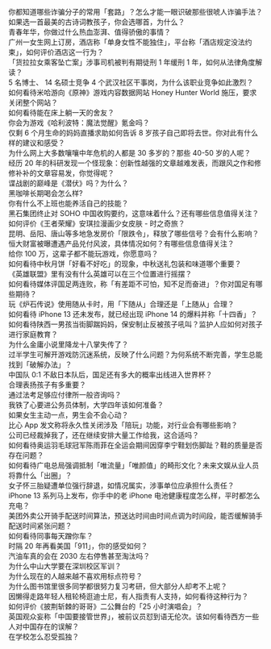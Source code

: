 你都知道哪些诈骗分子的常用「套路」？怎么才能一眼识破那些很唬人诈骗手法？  
如果选一首最美的古诗词教孩子，你会选哪首，为什么？  
青春年华，你做过什么热血澎湃、值得骄傲的事情？  
广州一女生网上订房，酒店称「单身女性不能独住」，平台称「酒店规定没法约束」，如何评价酒店这一行为？  
「货拉拉女乘客坠亡案」涉事司机被判有期徒刑 1 年缓刑 1 年，如何从法律角度解读？  
5 名博士、 14 名硕士竞争 4 个武汉社区干事岗，为什么该职业竞争如此激烈？  
如何看待米哈游向《原神》游戏内容数据网站 Honey Hunter World 施压，要求关闭整个网站？  
如何看待能在床上躺一天的舍友？  
你会为游戏《哈利波特：魔法觉醒》氪金吗？  
仅剩 6 个月生命的妈妈直播求助如何告诉 8 岁孩子自己即将去世。你对此有什么样的建议和感受？  
为什么网上大多数嚷嚷中年危机的人都是 30 多岁的？那些 40-50 岁的人呢？  
经历 20 年的科研发现一个怪现象：创新性越强的文章越难发表，而跟风之作和修修补补的文章容易发，你觉得呢？  
谍战剧的巅峰是《潜伏》吗？为什么？  
黑咖啡长期喝会怎么样?  
你有什么不上班也能养活自己的技能？  
黑石集团终止对 SOHO 中国收购要约，这意味着什么？还有哪些信息值得关注？  
如何评价《王者荣耀》安琪拉漫画少女皮肤 - 时之奇旅？  
昆明、岳阳、唐山等多地急发房价「限跌令」，释放了哪些信号？会有什么影响？  
恒大财富被曝遭遇产品兑付风波，具体情况如何？有哪些信息值得关注？  
给你 100 万，这辈子都不能玩游戏，你愿意吗？  
如何看待中秋月饼「好看不好吃」的现象，中秋送礼包装和味道哪个重要？  
《英雄联盟》里有没有什么英雄可以在三个位置进行摇摆？  
如何看待媒体评国足两连败，称「有差距不可怕，知不足而奋进」？你对国足有哪些期待？  
玩《炉石传说》使用随从卡时，用「下随从」合理还是「上随从」合理？  
如何看待 iPhone 13 还未发布，就已经出现 iPhone 14 的爆料并称「十四香」？  
如何看待陕西一男孩当街脚踹妈妈，保安制止反被孩子吼叫？监护人应如何对孩子进行家庭教育？  
为什么金庸小说里降龙十八掌失传了？  
过半学生可解开游戏防沉迷系统，反映了什么问题？为何系统不断完善，学生总能找到「破解办法」？  
中国队 0:1 不敌日本队后，国足还有多大的概率出线进入世界杯？  
合理表扬孩子有多重要？  
通过法考足够应付律所一般咨询吗？  
我铁了心要进公务员体制，大学四年该如何准备？  
如果女生主动一点，男生会不会心动？  
比心 App 发文称将永久性关闭涉及「陪玩」功能，对行业会有哪些影响？  
公司已经裁掉我了，还在继续安排大量工作给我，这合适吗？  
如何看待奥运羽毛球冠军陈雨菲在全运会期间因穿李宁鞋划伤脚趾？鞋的质量是否存在问题？  
如何看待广电总局强调抵制「唯流量」「唯颜值」的畸形文化？未来文娱从业人员将靠什么「出圈」？  
女子怀三胎疑遭单位强行辞退，如情况属实，涉事单位应承担什么责任？  
iPhone 13 系列马上发布，你手中的老 iPhone 电池健康程度怎么样，平时都怎么充电？  
美团外卖公开骑手配送时间算法，预送达时间由时间点调为时间段，能否缓解骑手配送时间紧张问题？  
如何看待同事每天蹭你车？  
时隔 20 年再看美国「911」，你的感受如何？  
汽油车真的会在 2030 左右停售甚至淘汰吗？  
为什么中山大学要在深圳校区军训？  
为什么现在的人越来越不喜欢用标点符号？  
为什么图书馆里很多同学都很努力复习考研，但大部分人却考不上呢？  
因懒得走路年轻人租轮椅逛迪士尼，有人指责有人支持，如何看待这种行为？  
如何评价《披荆斩棘的哥哥》二公舞台的「25 小时演唱会」？  
英国观众妄称「中国要接管世界」，被前议员怼到语无伦次。该如何看待西方一些人对中国存在的误解？  
在学校怎么忍受孤独？  
